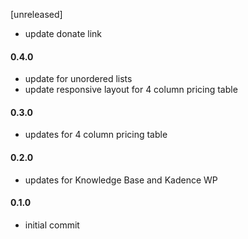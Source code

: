 [unreleased]
* update donate link

#### 0.4.0
* update for unordered lists
* update responsive layout for 4 column pricing table

#### 0.3.0
* updates for 4 column pricing table

#### 0.2.0
* updates for Knowledge Base and Kadence WP

#### 0.1.0
* initial commit
